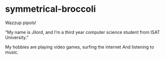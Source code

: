 # symmetrical-broccoli


Wazzup pipols!

“My name is Jilord, and I’m a third year computer
science student from ISAT University.” 

My hobbies are playing video games, surfing the internet
And listening to music.
